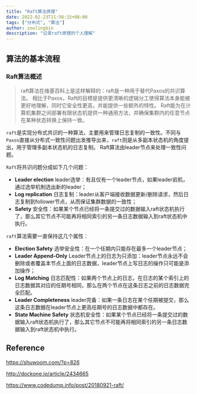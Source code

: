 ```yaml
---
title: "Raft算法原理"
date: 2022-02-23T11:58:15+08:00
tags: ["分布式", "算法"]
author: zoulingbin
description: "记录raft原理的个人理解"
---
```

<!--more-->
## 算法的基本流程
### Raft算法概述

> raft算法在维基百科上是这样解释的：raft是一种用于替代Paxos的共识算法。 相比于Paxos，Raft的目標是提供更清晰的逻辑分工使得算法本身能被更好地理解，同时它安全性更高，并能提供一些额外的特性。 Raft能为在计算机集群之间部署有限状态机提供一种通用方法，并确保集群内的任意节点在某种状态转换上保持一致。

`raft`是实现分布式共识的一种算法，主要用来管理日志复制的一致性。不同与`Paxos`直接从分布式一致性问题出发推导出来，`raft`则是从多副本状态机的角度提出，用于管理多副本状态机的日志复制。
Raft算法由leader节点来处理一致性问题。

`Raft`将共识问题分成如下几个问题：
- **Leader election** leader选举：有且仅有一个leader节点，如果leader宕机，通过选举机制选出新的leader；
- **Log replication** 日志复制：leader从客户端接收数据更新/删除请求，然后日志复制到follower节点，从而保证集群数据的一致性；
- **Safety** 安全性：如果某个节点已经将一条提交过的数据输入raft状态机执行了，那么其它节点不可能再将相同索引的另一条日志数据输入到raft状态机中执行。

`raft`算法需要一直保持这几个属性：
- **Election Safety** 选举安全性：在一个任期内只能存在最多一个leader节点；
- **Leader Append-Only** Leader节点上的日志为只添加：leader节点永远不会删除或者覆盖本节点上面的日志数据，leader节点上写日志的操作只可能是添加操作；
- **Log Matching** 日志匹配性：如果两个节点上的日志，在日志的某个索引上的日志数据其对应的任期号相同，那么在两个节点在这条日志之前的日志数据完全匹配。
- **Leader Completeness** leader完备：如果一条日志在某个任期被提交，那么这条日志数据在leader节点上更高任期号的日志数据中都存在。
- **State Machine Safety** 状态机安全性：如果某个节点已经将一条提交过的数据输入raft状态机执行了，那么其它节点不可能再将相同索引的另一条日志数据输入到raft状态机中执行。

## Reference
https://shuwoom.com/?p=826

http://dockone.io/article/2434665

https://www.codedump.info/post/20180921-raft/